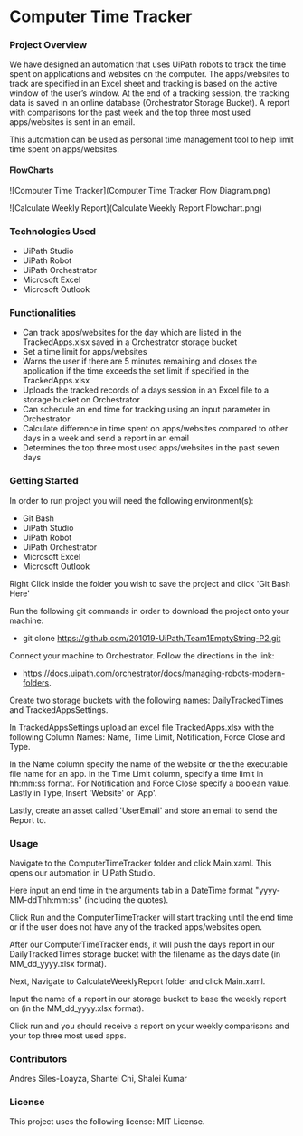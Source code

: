 # Computer Time Tracker

### Project Overview
We have designed an automation that uses UiPath robots to track the time spent on applications and websites on the computer. The apps/websites to track are specified in an Excel sheet and tracking is based on the active window of the user’s window.
At the end of a tracking session, the tracking data is saved in an online database (Orchestrator Storage Bucket). A report with comparisons for the past week and the top three most used apps/websites is sent in an email.


This automation can be used as personal time management tool to help limit time spent on apps/websites. 

#### FlowCharts
![Computer Time Tracker](Computer Time Tracker Flow Diagram.png)


![Calculate Weekly Report](Calculate Weekly Report Flowchart.png)

### Technologies Used
* UiPath Studio
* UiPath Robot
* UiPath Orchestrator
* Microsoft Excel
* Microsoft Outlook

### Functionalities
* Can track apps/websites for the day which are listed in the TrackedApps.xlsx saved in a Orchestrator storage bucket
* Set a time limit for apps/websites
* Warns the user if there are 5 minutes remaining and closes the application if the time exceeds the set limit if specified in the TrackedApps.xlsx
* Uploads the tracked records of a days session in an Excel file to a storage bucket on Orchestrator
* Can schedule an end time for tracking using an input parameter in Orchestrator
* Calculate difference in time spent on apps/websites compared to other days in a week and send a report in an email
* Determines the top three most used apps/websites in the past seven days

### Getting Started
In order to run project you will need the following environment(s):
* Git Bash
* UiPath Studio
* UiPath Robot
* UiPath Orchestrator
* Microsoft Excel
* Microsoft Outlook


Right Click inside the folder you wish to save the project and click 'Git Bash Here'


Run the following git commands in order to download the project onto your machine:
* git clone https://github.com/201019-UiPath/Team1EmptyString-P2.git


Connect your machine to Orchestrator. Follow the directions in the link: 
* https://docs.uipath.com/orchestrator/docs/managing-robots-modern-folders.


Create two storage buckets with the following names: DailyTrackedTimes and TrackedAppsSettings.


In TrackedAppsSettings upload an excel file TrackedApps.xlsx with the following Column Names: Name, Time Limit,	Notification, Force Close and Type. 


In the Name column specify the name of the website or the the executable file name for an app. In the Time Limit column, specify a time limit in hh:mm:ss format. For Notification and Force Close specify a boolean value. Lastly in Type, Insert 'Website' or 'App'.


Lastly, create an asset called 'UserEmail' and store an email to send the Report to. 

### Usage
Navigate to the ComputerTimeTracker folder and click Main.xaml. This opens our automation in UiPath Studio. 

Here input an end time in the arguments tab in a DateTime format "yyyy-MM-ddThh:mm:ss" (including the quotes). 

Click Run and the ComputerTimeTracker will start tracking until the end time or if the user does not have any of the tracked apps/websites open. 

After our ComputerTimeTracker ends, it will push the days report in our DailyTrackedTimes storage bucket with the filename as the days date (in MM_dd_yyyy.xlsx format). 


Next, Navigate to CalculateWeeklyReport folder and click Main.xaml. 

Input the name of a report in our storage bucket to base the weekly report on (in the MM_dd_yyyy.xlsx format). 

Click run and you should receive a report on your weekly comparisons and your top three most used apps. 


### Contributors
Andres Siles-Loayza, Shantel Chi, Shalei Kumar 

### License
This project uses the following license: MIT License.

